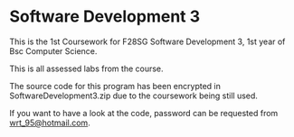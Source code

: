 # Software Development 3

This is the 1st Coursework for F28SG Software Development 3, 1st year of Bsc Computer Science.

This is all assessed labs from the course. 

The source code for this program has been encrypted in SoftwareDevelopment3.zip due to the coursework being still used. 

If you want to have a look at the code, password can be requested from wrt_95@hotmail.com.
